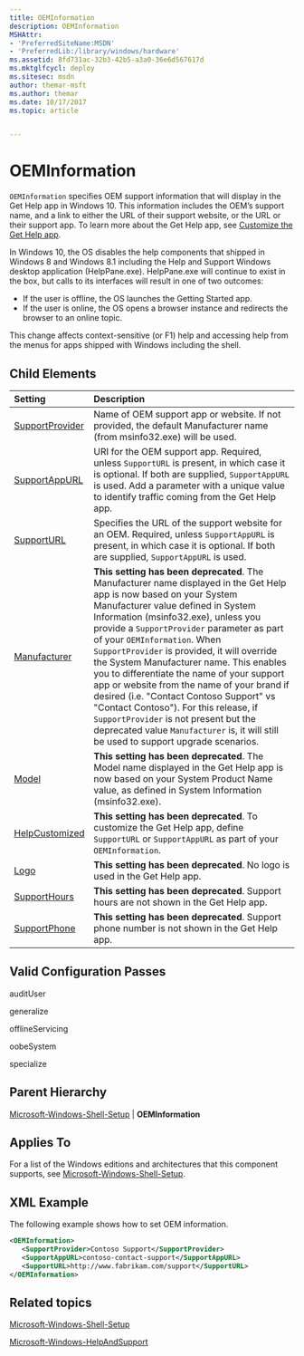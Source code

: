 ```yaml
---
title: OEMInformation
description: OEMInformation
MSHAttr:
- 'PreferredSiteName:MSDN'
- 'PreferredLib:/library/windows/hardware'
ms.assetid: 8fd731ac-32b3-42b5-a3a0-36e6d567617d
ms.mktglfcycl: deploy
ms.sitesec: msdn
author: themar-msft
ms.author: themar
ms.date: 10/17/2017
ms.topic: article


---
```

# OEMInformation

`OEMInformation` specifies OEM support information that will display in the Get Help app in Windows 10. This information includes the OEM’s support name, and a link to either the URL of their support website, or the URL or their support app. To learn more about the Get Help app, see [Customize the Get Help app](https://docs.microsoft.com/en-us/windows-hardware/customize/desktop/customize-get-help-app).

In Windows 10, the OS disables the help components that shipped in Windows 8 and Windows 8.1 including the Help and Support Windows desktop application (HelpPane.exe). HelpPane.exe will continue to exist in the box, but calls to its interfaces will result in one of two outcomes:

* If the user is offline, the OS launches the Getting Started app.
* If the user is online, the OS opens a browser instance and redirects the browser to an online topic.

This change affects context-sensitive (or F1) help and accessing help from the menus for apps shipped with Windows including the shell.

## Child Elements

| Setting                 | Description                                                                           |
|:------------------------|:--------------------------------------------------------------------------------------|
| [SupportProvider](microsoft-windows-shell-setup-oeminformation-supportprovider.md) | Name of OEM support app or website. If not provided, the default Manufacturer name (from msinfo32.exe) will be used.                                  |
| [SupportAppURL](microsoft-windows-shell-setup-oeminformation-supportappurl.md)     | URI for the OEM support app. Required, unless `SupportURL` is present, in which case it is optional. If both are supplied, `SupportAppURL` is used. Add a parameter with a unique value to identify traffic coming from the Get Help app.                                                                    |
| [SupportURL](microsoft-windows-shell-setup-oeminformation-supporturl.md)           | Specifies the URL of the support website for an OEM. Required, unless `SupportAppURL` is present, in which case it is optional. If both are supplied, `SupportAppURL` is used.                        |
| [Manufacturer](microsoft-windows-shell-setup-oeminformation-manufacturer.md)       | **This setting has been deprecated**. The Manufacturer name displayed in the Get Help app is now based on your System Manufacturer value defined in System Information (msinfo32.exe), unless you provide a `SupportProvider` parameter as part of your `OEMInformation`. When `SupportProvider` is provided, it will override the System Manufacturer name. This enables you to differentiate the name of your support app or website from the name of your brand if desired (i.e. "Contact Contoso Support" vs "Contact Contoso"). For this release, if `SupportProvider` is not present but the deprecated value `Manufacturer` is, it will still be used to support upgrade scenarios.                                                                           |
| [Model](microsoft-windows-shell-setup-oeminformation-model.md)                     | **This setting has been deprecated**. The Model name displayed in the Get Help app is now based on your System Product Name value, as defined in System Information (msinfo32.exe).                    |
| [HelpCustomized](microsoft-windows-shell-setup-oeminformation-helpcustomized.md)   | **This setting has been deprecated**. To customize the Get Help app, define `SupportURL` or `SupportAppURL` as part of your `OEMInformation`.   |
| [Logo](microsoft-windows-shell-setup-oeminformation-logo.md)                       | **This setting has been deprecated**. No logo is used in the Get Help app.                                                                        |
| [SupportHours](microsoft-windows-shell-setup-oeminformation-supporthours.md)       | **This setting has been deprecated**. Support hours are not shown in the Get Help app.                                                           |
| [SupportPhone](microsoft-windows-shell-setup-oeminformation-supportphone.md)       | **This setting has been deprecated**. Support phone number is not shown in the Get Help app.                                                       |

## Valid Configuration Passes

auditUser

generalize

offlineServicing

oobeSystem

specialize

## Parent Hierarchy

[Microsoft-Windows-Shell-Setup](microsoft-windows-shell-setup.md) | **OEMInformation**

## Applies To

For a list of the Windows editions and architectures that this component supports, see [Microsoft-Windows-Shell-Setup](microsoft-windows-shell-setup.md).

## XML Example

The following example shows how to set OEM information.

```xml
<OEMInformation>
   <SupportProvider>Contoso Support</SupportProvider>
   <SupportAppURL>contoso-contact-support</SupportAppURL>
   <SupportURL>http://www.fabrikam.com/support</SupportURL>
</OEMInformation>
```

## Related topics

[Microsoft-Windows-Shell-Setup](microsoft-windows-shell-setup.md)

[Microsoft-Windows-HelpAndSupport](microsoft-windows-helpandsupport.md)
